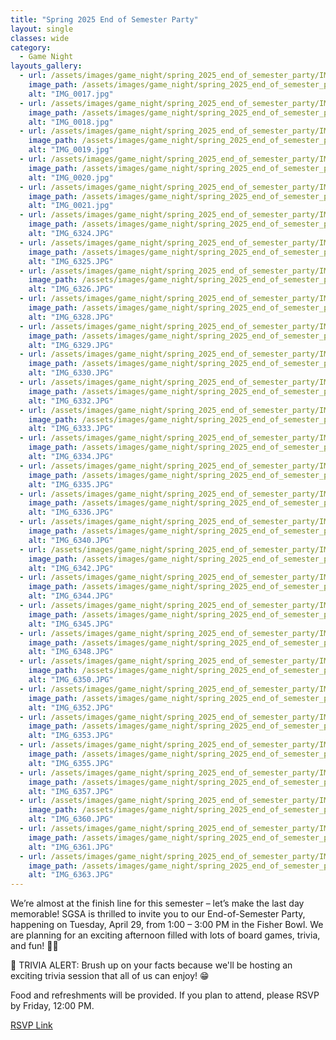 ```yaml
---
title: "Spring 2025 End of Semester Party"
layout: single
classes: wide
category:
  - Game Night
layouts_gallery:
  - url: /assets/images/game_night/spring_2025_end_of_semester_party/IMG_0017.jpg
    image_path: /assets/images/game_night/spring_2025_end_of_semester_party/IMG_0017.jpg
    alt: "IMG_0017.jpg"
  - url: /assets/images/game_night/spring_2025_end_of_semester_party/IMG_0018.jpg
    image_path: /assets/images/game_night/spring_2025_end_of_semester_party/IMG_0018.jpg
    alt: "IMG_0018.jpg"
  - url: /assets/images/game_night/spring_2025_end_of_semester_party/IMG_0019.jpg
    image_path: /assets/images/game_night/spring_2025_end_of_semester_party/IMG_0019.jpg
    alt: "IMG_0019.jpg"
  - url: /assets/images/game_night/spring_2025_end_of_semester_party/IMG_0020.jpg
    image_path: /assets/images/game_night/spring_2025_end_of_semester_party/IMG_0020.jpg
    alt: "IMG_0020.jpg"
  - url: /assets/images/game_night/spring_2025_end_of_semester_party/IMG_0021.jpg
    image_path: /assets/images/game_night/spring_2025_end_of_semester_party/IMG_0021.jpg
    alt: "IMG_0021.jpg"
  - url: /assets/images/game_night/spring_2025_end_of_semester_party/IMG_6324.JPG
    image_path: /assets/images/game_night/spring_2025_end_of_semester_party/IMG_6324.JPG
    alt: "IMG_6324.JPG"
  - url: /assets/images/game_night/spring_2025_end_of_semester_party/IMG_6325.JPG
    image_path: /assets/images/game_night/spring_2025_end_of_semester_party/IMG_6325.JPG
    alt: "IMG_6325.JPG"
  - url: /assets/images/game_night/spring_2025_end_of_semester_party/IMG_6326.JPG
    image_path: /assets/images/game_night/spring_2025_end_of_semester_party/IMG_6326.JPG
    alt: "IMG_6326.JPG"
  - url: /assets/images/game_night/spring_2025_end_of_semester_party/IMG_6328.JPG
    image_path: /assets/images/game_night/spring_2025_end_of_semester_party/IMG_6328.JPG
    alt: "IMG_6328.JPG"
  - url: /assets/images/game_night/spring_2025_end_of_semester_party/IMG_6329.JPG
    image_path: /assets/images/game_night/spring_2025_end_of_semester_party/IMG_6329.JPG
    alt: "IMG_6329.JPG"
  - url: /assets/images/game_night/spring_2025_end_of_semester_party/IMG_6330.JPG
    image_path: /assets/images/game_night/spring_2025_end_of_semester_party/IMG_6330.JPG
    alt: "IMG_6330.JPG"
  - url: /assets/images/game_night/spring_2025_end_of_semester_party/IMG_6332.JPG
    image_path: /assets/images/game_night/spring_2025_end_of_semester_party/IMG_6332.JPG
    alt: "IMG_6332.JPG"
  - url: /assets/images/game_night/spring_2025_end_of_semester_party/IMG_6333.JPG
    image_path: /assets/images/game_night/spring_2025_end_of_semester_party/IMG_6333.JPG
    alt: "IMG_6333.JPG"
  - url: /assets/images/game_night/spring_2025_end_of_semester_party/IMG_6334.JPG
    image_path: /assets/images/game_night/spring_2025_end_of_semester_party/IMG_6334.JPG
    alt: "IMG_6334.JPG"
  - url: /assets/images/game_night/spring_2025_end_of_semester_party/IMG_6335.JPG
    image_path: /assets/images/game_night/spring_2025_end_of_semester_party/IMG_6335.JPG
    alt: "IMG_6335.JPG"
  - url: /assets/images/game_night/spring_2025_end_of_semester_party/IMG_6336.JPG
    image_path: /assets/images/game_night/spring_2025_end_of_semester_party/IMG_6336.JPG
    alt: "IMG_6336.JPG"
  - url: /assets/images/game_night/spring_2025_end_of_semester_party/IMG_6340.JPG
    image_path: /assets/images/game_night/spring_2025_end_of_semester_party/IMG_6340.JPG
    alt: "IMG_6340.JPG"
  - url: /assets/images/game_night/spring_2025_end_of_semester_party/IMG_6342.JPG
    image_path: /assets/images/game_night/spring_2025_end_of_semester_party/IMG_6342.JPG
    alt: "IMG_6342.JPG"
  - url: /assets/images/game_night/spring_2025_end_of_semester_party/IMG_6344.JPG
    image_path: /assets/images/game_night/spring_2025_end_of_semester_party/IMG_6344.JPG
    alt: "IMG_6344.JPG"
  - url: /assets/images/game_night/spring_2025_end_of_semester_party/IMG_6345.JPG
    image_path: /assets/images/game_night/spring_2025_end_of_semester_party/IMG_6345.JPG
    alt: "IMG_6345.JPG"
  - url: /assets/images/game_night/spring_2025_end_of_semester_party/IMG_6348.JPG
    image_path: /assets/images/game_night/spring_2025_end_of_semester_party/IMG_6348.JPG
    alt: "IMG_6348.JPG"
  - url: /assets/images/game_night/spring_2025_end_of_semester_party/IMG_6350.JPG
    image_path: /assets/images/game_night/spring_2025_end_of_semester_party/IMG_6350.JPG
    alt: "IMG_6350.JPG"
  - url: /assets/images/game_night/spring_2025_end_of_semester_party/IMG_6352.JPG
    image_path: /assets/images/game_night/spring_2025_end_of_semester_party/IMG_6352.JPG
    alt: "IMG_6352.JPG"
  - url: /assets/images/game_night/spring_2025_end_of_semester_party/IMG_6353.JPG
    image_path: /assets/images/game_night/spring_2025_end_of_semester_party/IMG_6353.JPG
    alt: "IMG_6353.JPG"
  - url: /assets/images/game_night/spring_2025_end_of_semester_party/IMG_6355.JPG
    image_path: /assets/images/game_night/spring_2025_end_of_semester_party/IMG_6355.JPG
    alt: "IMG_6355.JPG"
  - url: /assets/images/game_night/spring_2025_end_of_semester_party/IMG_6357.JPG
    image_path: /assets/images/game_night/spring_2025_end_of_semester_party/IMG_6357.JPG
    alt: "IMG_6357.JPG"
  - url: /assets/images/game_night/spring_2025_end_of_semester_party/IMG_6360.JPG
    image_path: /assets/images/game_night/spring_2025_end_of_semester_party/IMG_6360.JPG
    alt: "IMG_6360.JPG"
  - url: /assets/images/game_night/spring_2025_end_of_semester_party/IMG_6361.JPG
    image_path: /assets/images/game_night/spring_2025_end_of_semester_party/IMG_6361.JPG
    alt: "IMG_6361.JPG"
  - url: /assets/images/game_night/spring_2025_end_of_semester_party/IMG_6363.JPG
    image_path: /assets/images/game_night/spring_2025_end_of_semester_party/IMG_6363.JPG
    alt: "IMG_6363.JPG"
---
```


We’re almost at the finish line for this semester – let’s make the last day memorable! SGSA is thrilled to invite you to our End-of-Semester Party, happening on Tuesday, April 29, from 1:00 – 3:00 PM in the Fisher Bowl. We are planning for an exciting afternoon filled with lots of board games, trivia, and fun! 🎊😊

🎯 TRIVIA ALERT: Brush up on your facts because we'll be hosting an exciting trivia session that all of us can enjoy! 😁 

Food and refreshments will be provided. If you plan to attend, please RSVP by Friday, 12:00 PM.

[RSVP Link](<https://urldefense.com/v3/__https://forms.gle/k3SEmrj7fDby6dyd6__;!!KwNVnqRv!DWBFubdQFBBeJjzLR2ubJrbimyOsV3i9zXnu4UxBu72FVzZlbKKJV15Ds745Hsq1AOT6lawUBsGYttjj20EewNjqMidsRBc$>)



<!--
### Gallery 
{% include gallery id="layouts_gallery" %}
-->

